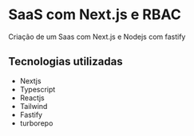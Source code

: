 # SaaS com Next.js e RBAC

Criação de um Saas com Next.js e Nodejs com fastify

## Tecnologias utilizadas

- Nextjs
- Typescript
- Reactjs
- Tailwind
- Fastify
- turborepo
